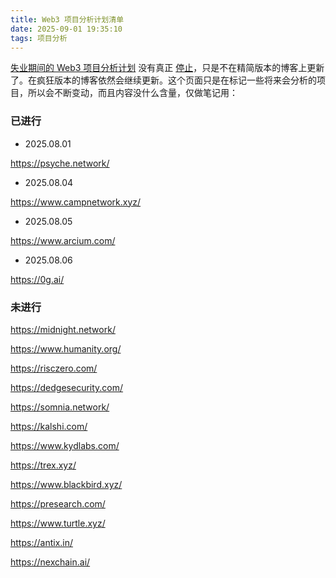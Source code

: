```yaml
---
title: Web3 项目分析计划清单
date: 2025-09-01 19:35:10
tags: 项目分析
---
```


[失业期间的 Web3 项目分析计划](/2025/07/31/失业期间的Web3项目分析计划/) 没有真正 [停止](/2025/08/07/停止Web3项目分析计划/)，只是不在精简版本的博客上更新了。在疯狂版本的博客依然会继续更新。这个页面只是在标记一些将来会分析的项目，所以会不断变动，而且内容没什么含量，仅做笔记用：

### 已进行

- 2025.08.01

https://psyche.network/

- 2025.08.04

https://www.campnetwork.xyz/

- 2025.08.05

https://www.arcium.com/

- 2025.08.06

https://0g.ai/

### 未进行

https://midnight.network/

https://www.humanity.org/

https://risczero.com/

https://dedgesecurity.com/

https://somnia.network/

https://kalshi.com/

https://www.kydlabs.com/

https://trex.xyz/

https://www.blackbird.xyz/

https://presearch.com/

https://www.turtle.xyz/

https://antix.in/

https://nexchain.ai/


